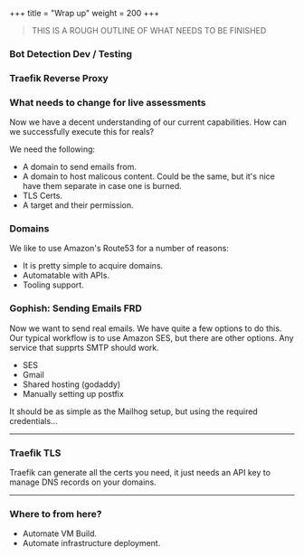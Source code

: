 +++
title = "Wrap up"
weight = 200
+++

> THIS IS A ROUGH OUTLINE OF WHAT NEEDS TO BE FINISHED

### Bot Detection Dev / Testing


### Traefik Reverse Proxy


### What needs to change for live assessments

Now we have a decent understanding of our current capabilities. How can we successfully execute this for reals?

We need the following:

- A domain to send emails from.
- A domain to host malicous content. Could be the same, but it's nice have them separate in case one is burned.
- TLS Certs.
- A target and their permission.

### Domains

We like to use Amazon's Route53 for a number of reasons:

- It is pretty simple to acquire domains.
- Automatable with APIs.
- Tooling support.

### Gophish: Sending Emails FRD

Now we want to send real emails. We have quite a few options to do this. Our typical workflow is to use Amazon SES, but there are other options. Any service that supprts SMTP should work.

- SES
- Gmail
- Shared hosting (godaddy)
- Manually setting up postfix

It should be as simple as the Mailhog setup, but using the required credentials...

* * *

### Traefik TLS

Traefik can generate all the certs you need, it just needs an API key to manage DNS records on your domains.

* * *

### Where to from here?

- Automate VM Build.
- Automate infrastructure deployment.